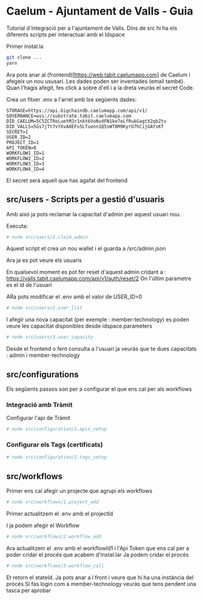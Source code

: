# Caelum - Ajuntament de Valls - Guia

Tutorial d'integració per a l'ajuntament de Valls.
Dins de src hi ha els diferents scripts per interactuar amb el Idspace

Primer instal.la
```bash
git clone ...
yarn
```

Ara pots anar al (frontend)[https://web.tabit.caelumapp.com] de Caelum i afegeix un nou ususari. Les dades poden ser inventades (email també).
Quan l'hagis afegit, fes click a sobre d'ell i a la dreta veuràs el secret Code.

Crea un fitxer .env a l'arrel amb lse següents dades:
```
STORAGE=https://api.bigchaindb.caelumapp.com/api/v1/
GOVERNANCE=wss://substrate.tabit.caelumapp.com
DID_CAELUM=5C5ZCTRoLuetMJr1nkt6VoNvdFN1ke7eLfRukGagtX2qbZtv
DID_VALLS=5Gs7jTt7vYXvA8EFs5LTuonn1Q5sWT8M9KyrU7hCijGAYsKf
SECRET=1
USER_ID=2
PROJECT_ID=1
API_TOKEN=0
WORKFLOW1_ID=1
WORKFLOW2_ID=2
WORKFLOW3_ID=3
WORKFLOW4_ID=4
```
El secret serà aquell que has agafat del frontend

## src/users - Scripts per a gestió d'usuaris
Amb això ja pots reclamar la capacitat d'admin per aquest usuari nou.

Executa:
```bash
# node src/users/1.claim_admin
```
Aquest script et crea un nou wallet i el guarda a /src/admin.json

Ara ja es pot veure els usuaris

En qualsevol moment es pot fer reset d'aquest admin cridant a : https://valls.tabit.caelumapp.com/api/v1/auth/reset/2
On l'últim parametre es el id de l'usuari

ARa pots modificar el .env amb el valor de USER_ID=0

```bash
# node src/users/2.user_list
```

I afegir una nova capacitat (per exemple : member-technology)
es poden veure les capacitat disponibles desde idspace.parameters
```bash
# node src/users/3.user_capacity
```

Desde el frontend o fent consulta a l'usuari ja veuràs que te dues capacitats : admin i member-technology

## src/configurations

Els següents passos son per a configurar el que ens cal per als workflows

### Integració amb Tràmit
Configurar l'api de Tràmit

```bash
# node src/configuration/1.apis_setup
```

### Configurar els Tags (certificats)
```bash
# node src/configuration/2.tags_setup
```

## src/workflows

Primer ens cal afegir un projecte que agrupi els workflows
```bash
# node src/workflows/1.project_add
```

Primer actualitzem el .env amb el projectId

I ja podem afegir el Workflow
```bash
# node src/workflows/2.workflow_add
```

Ara actualitzem el .env amb el workflowId1 i l'Api Token que ens cal per a poder cridar el procés que acabem d'instal.lar
Ja podem cridar el procés

```bash
# node src/workflows/3.workflow_call
```
Et retorn el stateId. Ja pots anar a l front i veure que hi ha una instància del prócés
Si fas login com a member-technology veuràs que tens pendent una tasca per aprobar
